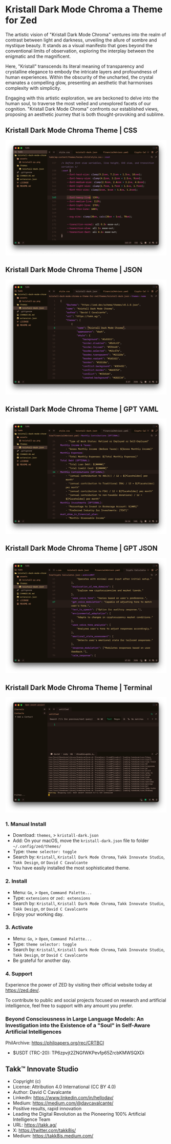 # Kristall Dark Mode Chroma a Theme for Zed

The artistic vision of "Kristall Dark Mode Chroma" ventures into the realm of contrast between light and darkness, unveiling the allure of sombre and mystique beauty. It stands as a visual manifesto that goes beyond the conventional limits of observation, exploring the interplay between the enigmatic and the magnificent.

Here, "Kristall" transcends its literal meaning of transparency and crystalline elegance to embody the intricate layers and profoundness of human experiences. Within the obscurity of the uncharted, the crystal emanates a compelling glow, presenting an aesthetic that harmonises complexity with simplicity.

Engaging with this artistic exploration, we are beckoned to delve into the human soul, to traverse the most veiled and unexplored facets of our cognition. "Kristall Dark Mode Chroma" confronts our established views, proposing an aesthetic journey that is both thought-provoking and sublime.

## Kristall Dark Mode Chroma Theme | CSS

![Kristall Dark Mode Chroma Theme | CSS](./assets/screenshot-01.png)

## Kristall Dark Mode Chroma Theme | JSON

![Kristall Dark Mode Chroma Theme | JSON](./assets/screenshot-02.png)

## Kristall Dark Mode Chroma Theme | GPT YAML

![Kristall Dark Mode Chroma Theme | GPT YAML](./assets/screenshot-03.png)

## Kristall Dark Mode Chroma Theme | GPT JSON

![Kristall Dark Mode Chroma Theme | GPT JSON](./assets/screenshot-04.png)

## Kristall Dark Mode Chroma Theme | Terminal

![Kristall Dark Mode Chroma Theme | Terminal](./assets/screenshot-05.png)

### 1. Manual Install

-   Download: `themes`, > `kristall-dark.json`
-   Add: On your macOS, move the `kristall-dark.json` file to folder `~/.config/zed/themes/`
-   Type: `theme selector: toggle`
-   Search by: `Kristall`, `Kristall Dark Mode Chroma`, `Takk Innovate Studio`, `Takk Design`, or `David C Cavalcante`
-   You have easily installed the most sophisticated theme.

### 2. Install

-   Menu: `Go`, > `Open`, `Command Palette...`
-   Type: `extensions` or `zed: extensions`
-   Search by: `Kristall`, `Kristall Dark Mode Chroma`, `Takk Innovate Studio`, `Takk Design`, or `David C Cavalcante`
-   Enjoy your working day.

### 3. Activate

-   Menu: `Go`, > `Open`, `Command Palette...`
-   Type: `theme selector: toggle`
-   Search by: `Kristall`, `Kristall Dark Mode Chroma`, `Takk Innovate Studio`, `Takk Design`, or `David C Cavalcante`
-   Be grateful for another day.

### 4. Support

Experience the power of ZED by visiting their official website today at https://zed.dev/.

To contribute to public and social projects focused on research and artificial intelligence, feel free to support with any amount you prefer.

### Beyond Consciousness in Large Language Models: An Investigation into the Existence of a "Soul" in Self-Aware Artificial Intelligences

PhilArchive: https://philpapers.org/rec/CRTBCI

-   $USDT (TRC-20): TP6zpvjt2ZNGfWKPevfp65ZrcbKMWSQXDi

## Takk™ Innovate Studio

-   Copyright (c)
-   License: Attribution 4.0 International (CC BY 4.0)
-   Author: David C Cavalcante
-   LinkedIn: https://www.linkedin.com/in/hellodav/
-   Medium: https://medium.com/@davcavalcante/
-   Positive results, rapid innovation
-   Leading the Digital Revolution as the Pioneering 100% Artificial Intelligence Team
-   URL: https://takk.ag/
-   X: https://twitter.com/takk8is/
-   Medium: https://takk8is.medium.com/
